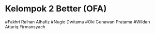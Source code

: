 # Kelompok 2 Better (OFA)
#Fakhri Raihan Alhafiz
#Nugie Dwitama
#Oki Gunawan Pratama
#Wildan Attariq Firmansyach
